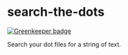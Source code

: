 # search-the-dots

[![Greenkeeper badge](https://badges.greenkeeper.io/geoffdutton/search-the-dots.svg)](https://greenkeeper.io/)

Search your dot files for a string of text. 
